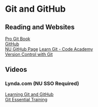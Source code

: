 # Git and GitHub
## Reading and Websites
[Pro Git Book][1]  
[GitHub][2]  
[NU GitHub Page][3] 
[Learn Git - Code Academy][4]    
[Version Control with Git][5]     
## Videos
### Lynda.com (NU SSO Required)
[Learning Git and GitHub][6]  
[Git Essential Training][7]  

[1]:	https://git-scm.com/book/en/v2 "Pro Got Book"
[2]:	https://github.com "GitHub"
[3]:	https://github.com/NU-Cybersecurity "NU GitHub Page"
[4]:	https://www.codecademy.com/learn/learn-git "Learn Git - Code Academy"
[5]:	http://swcarpentry.github.io/git-novice/ "Version Control with Git"
[6]:	https://www.lynda.com/Git-tutorials/Up-Running-Git-GitHub/409275-2.html?org=nu.edu "Learning Git and GitHub"
[7]:	https://www.lynda.com/Git-tutorials/Git-Essential-Training/100222-2.html?org=nu.edu "Git Essential Training"